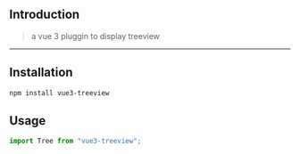 ## Introduction

> a vue 3 pluggin to display treeview

---

## Installation

``` sh
npm install vue3-treeview
```

## Usage

``` js
import Tree from "vue3-treeview";
```